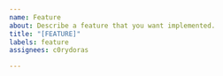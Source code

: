 ```yaml
---
name: Feature
about: Describe a feature that you want implemented.
title: "[FEATURE]"
labels: feature
assignees: c0rydoras

---
```



